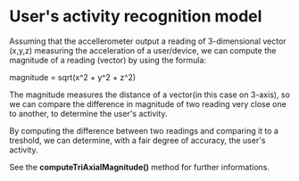 # User's activity recognition model

Assuming that the accellerometer output a reading of 3-dimensional vector (x,y,z) measuring the acceleration of a user/device, we can compute the magnitude of a reading (vector) by using the formula:

magnitude = sqrt(x^2 + y^2 + z^2) 

The magnitude measures the distance of a vector(in this case on 3-axis), so we can compare the difference in magnitude of two reading very close one to another, to determine the user's activity.

By computing the difference between two readings and comparing it to a treshold, we can determine, with a fair degree of accuracy, the user's activity.

See the **computeTriAxialMagnitude()** method for further informations.
